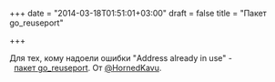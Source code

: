 +++
date = "2014-03-18T01:51:01+03:00"
draft = false
title = "Пакет go_reuseport"

+++

<p>Для тех, кому надоели ошибки &quot;Address already in use&quot; -&nbsp;&nbsp;<a href="https://github.com/kavu/go_reuseport">пакет&nbsp;go_reuseport</a>. От&nbsp;<a href="https://twitter.com/HornedKavu">@HornedKavu</a>.</p>

